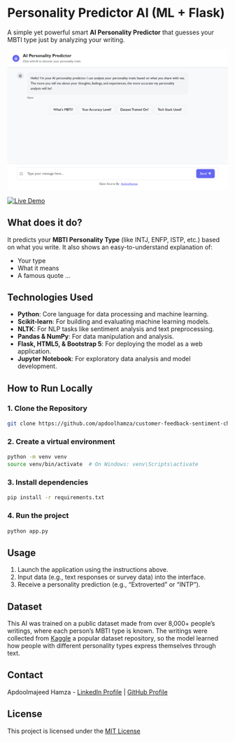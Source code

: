 # Personality Predictor AI (ML + Flask)

A simple yet powerful smart **AI Personality Predictor** that guesses your MBTI type just by analyzing your writing.

![Demo Screenshot](screenshot.png)

[![Live Demo](https://img.shields.io/badge/Live%20Demo-Visit%20Site-blue?logo=google-chrome&logoColor=white)](https://personality-predictor-gfjj.onrender.com/)


## What does it do?

It predicts your **MBTI Personality Type** (like INTJ, ENFP, ISTP, etc.) based on what you write.
It also shows an easy-to-understand explanation of:
- Your type
- What it means
- A famous quote ...

## Technologies Used
- **Python**: Core language for data processing and machine learning.
- **Scikit-learn**: For building and evaluating machine learning models.
- **NLTK**: For NLP tasks like sentiment analysis and text preprocessing.
- **Pandas & NumPy**: For data manipulation and analysis.
- **Flask, HTML5, & Bootstrap 5**: For deploying the model as a web application.
- **Jupyter Notebook**: For exploratory data analysis and model development.

## How to Run Locally

### 1. Clone the Repository
```bash
git clone https://github.com/apdoolhamza/customer-feedback-sentiment-checker.git
```
### 2. Create a virtual environment
```bash
python -m venv venv
source venv/bin/activate  # On Windows: venv\Scripts\activate
```
### 3. Install dependencies
```bash
pip install -r requirements.txt
```
### 4. Run the project
```bash
python app.py
```

## Usage
1. Launch the application using the instructions above.
2. Input data (e.g., text responses or survey data) into the interface.
3. Receive a personality prediction (e.g., “Extroverted” or “INTP”).

## Dataset
This AI was trained on a public dataset made from over 8,000+ people’s writings, where each person’s MBTI type is known.
The writings were collected from [Kaggle](https://www.kaggle.com/datasets/datasnaek/mbti-type) a popular dataset repository, so the model learned how people with different personality types express themselves through text.

## Contact
Apdoolmajeed Hamza - [LinkedIn Profile](https://www.linkedin.com/in/apdoolhamza/) | [GitHub Profile](https://github.com/apdoolhamza/)

##  License
This project is licensed under the [MIT License](https://github.com/apdoolhamza/personality-predictor/blob/main/LICENSE)
